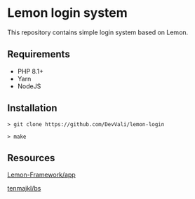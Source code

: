 # Lemon login system

This repository contains simple login system based on Lemon.

## Requirements 

- PHP 8.1+
- Yarn
- NodeJS

## Installation

```
> git clone https://github.com/DevVali/lemon-login

> make
```

## Resources

[Lemon-Framework/app](https://github.com/Lemon-Framework/app)

[tenmajkl/bs](https://github.com/tenmajkl/bs)
